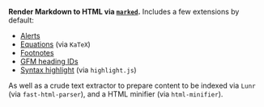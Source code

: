 **Render Markdown to HTML via [`marked`](https://marked.js.org/).** Includes a few
extensions by default:

* [Alerts](https://github.com/bent10/marked-extensions/tree/main/packages/alert)
* [Equations](https://github.com/UziTech/marked-katex-extension) (via `KaTeX`)
* [Footnotes](https://github.com/bent10/marked-extensions/tree/main/packages/footnote)
* [GFM heading IDs](https://github.com/markedjs/marked-gfm-heading-id)
* [Syntax highlight](https://github.com/markedjs/marked-highlight) (via `highlight.js`)

As well as a crude text extractor to prepare content to be indexed via `Lunr` (via
`fast-html-parser`), and a HTML minifier (via `html-minifier`).
